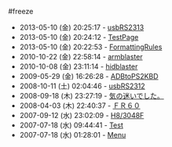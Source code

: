 ﻿#freeze

- 2013-05-10 (金) 20:25:17 - [usbRS2313](usbRS2313.md) 
- 2013-05-10 (金) 20:24:12 - [TestPage](TestPage.md) 
- 2013-05-10 (金) 20:22:53 - [FormattingRules](FormattingRules.md) 
- 2010-10-22 (金) 22:58:14 - [armblaster](armblaster.md) 
- 2010-10-08 (金) 23:11:14 - [hidblaster](hidblaster.md) 
- 2009-05-29 (金) 16:26:28 - [ADBtoPS2KBD](ADBtoPS2KBD.md) 
- 2008-10-11 (土) 02:04:46 - [usbRS2312](usbRS2312.md) 
- 2008-09-18 (木) 23:27:19 - [気の迷いでした。](気の迷いでした。.md) 
- 2008-04-03 (木) 22:40:37 - [ＦＲ６０](ＦＲ６０.md) 
- 2007-09-12 (水) 23:02:09 - [H8/3048F](H8/3048F.md) 
- 2007-07-18 (水) 09:44:41 - [Test](Test.md) 
- 2007-07-18 (水) 01:28:01 - [Menu](Menu.md) 


